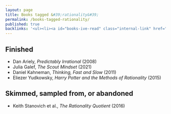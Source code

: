 ```yaml
---
layout: page
title: Books tagged &#39;rationality&#39;
permalink: /books-tagged-rationality/
published: true
backlinks: '<ul><li><a id="books-ive-read" class="internal-link" href="/books-ive-read/">Books I&#39;ve read</a></li></ul>'
---
```




## Finished 
* Dan Ariely, _Predictably Irrational_ (2008) 
* Julia Galef, _The Scout Mindset_ (2021) 
* Daniel Kahneman, _Thinking, Fast and Slow_ (2011) 
* Eliezer Yudkowsky, _Harry Potter and the Methods of Rationality_ (2015) 


## Skimmed, sampled from, or abandoned 
* Keith Stanovich et al., _The Rationality Quotient_ (2016) 
